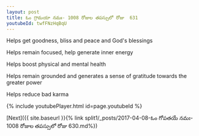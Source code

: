 ```yaml
---
layout: post
title: ఓం గ్రామయా నమః- 1008 రోజుల తపస్సులో రోజు  631
youtubeId: twfFNzHqBqU
---
```

 
 
Helps get goodness, bliss and peace and God's blessings
 
Helps remain focused, help generate inner energy 
 
Helps boost physical and mental health 
 
Helps remain grounded and generates a sense of gratitude towards the greater power 
 
Helps reduce bad karma
 
 
 
 


{% include youtubePlayer.html id=page.youtubeId %}
 
[Next]({{ site.baseurl }}{% link  split1/_posts/2017-04-08-ఓం గోపతయే నమః- 1008 రోజుల తపస్సులో రోజు  630.md%})
 
